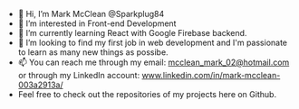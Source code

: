 - 👋 Hi, I’m Mark McClean @Sparkplug84
- 👀 I’m interested in Front-end Development
- 🌱 I’m currently learning React with Google Firebase backend.
- 💞️ I’m looking to find my first job in web development and I'm passionate to learn as many new things as possibe.
- 📫 You can reach me through my email: mcclean_mark_02@hotmail.com or through my LinkedIn account: www.linkedin.com/in/mark-mcclean-003a2913a/
- Feel free to check out the repositories of my projects here on Github.

<!---
Sparkplug84/Sparkplug84 is a ✨ special ✨ repository because its `README.md` (this file) appears on your GitHub profile.
You can click the Preview link to take a look at your changes.
--->
